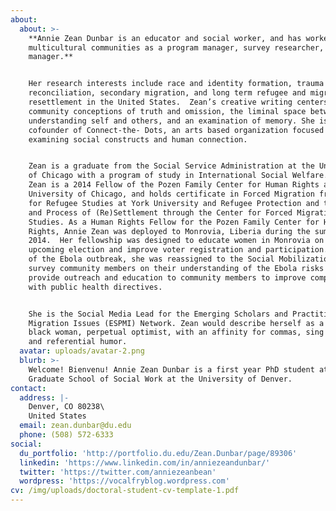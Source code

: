 ```yaml
---
about:
  about: >-
    **Annie Zean Dunbar is an educator and social worker, and has worked in
    multicultural communities as a program manager, survey researcher, and case
    manager.**


    Her research interests include race and identity formation, trauma and
    reconciliation, secondary migration, and long term refugee and migrant
    resettlement in the United States.  Zean’s creative writing centers
    community conceptions of truth and omission, the liminal space between
    understanding self and others, and an examination of memory. She is a
    cofounder of Connect-the- Dots, an arts based organization focused on
    examining social constructs and human connection. 


    Zean is a graduate from the Social Service Administration at the University
    of Chicago with a program of study in International Social Welfare. Annie
    Zean is a 2014 Fellow of the Pozen Family Center for Human Rights at the
    University of Chicago, and holds certificate in Forced Migration from Center
    for Refugee Studies at York University and Refugee Protection and the Rights
    and Process of (Re)Settlement through the Center for Forced Migration
    Studies. As a Human Rights Fellow for the Pozen Family Center for Human
    Rights, Annie Zean was deployed to Monrovia, Liberia during the summer of
    2014.  Her fellowship was designed to educate women in Monrovia on the
    upcoming election and improve voter registration and participation.  Because
    of the Ebola outbreak, she was reassigned to the Social Mobilization team to
    survey community members on their understanding of the Ebola risks and
    provide outreach and education to community members to improve compliance
    with public health directives. 


    She is the Social Media Lead for the Emerging Scholars and Practitioner on
    Migration Issues (ESPMI) Network. Zean would describe herself as a post-goth
    black woman, perpetual optimist, with an affinity for commas, sing alongs,
    and referential humor.
  avatar: uploads/avatar-2.png
  blurb: >-
    Welcome! Bienvenu! Annie Zean Dunbar is a first year PhD student at the
    Graduate School of Social Work at the University of Denver.
contact:
  address: |-
    Denver, CO 80238\
    United States
  email: zean.dunbar@du.edu
  phone: (508) 572-6333
social:
  du_portfolio: 'http://portfolio.du.edu/Zean.Dunbar/page/89306'
  linkedin: 'https://www.linkedin.com/in/anniezeandunbar/'
  twitter: 'https://twitter.com/anniezeanbean'
  wordpress: 'https://vocalfryblog.wordpress.com'
cv: /img/uploads/doctoral-student-cv-template-1.pdf
---
```


